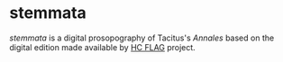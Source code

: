# stemmata
*stemmata* is a digital prosopography of Tacitus's *Annales* based on the digital edition made available by [HC FLAG](https://github.com/hcflag/latin) project.
